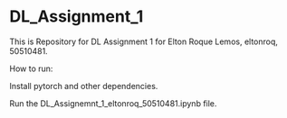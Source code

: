 # DL_Assignment_1
This is Repository for DL Assignment 1 for Elton Roque Lemos, eltonroq, 50510481.

How to run:

Install pytorch and other dependencies.

Run the DL_Assignemnt_1_eltonroq_50510481.ipynb file.
